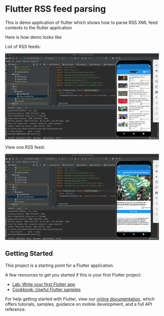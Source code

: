 # Flutter RSS feed parsing

This is demo application of flutter which shows how to parse RSS XML feed contents to the flutter application

Here is how demo looks like

List of RSS feeds:

![alt text](https://github.com/nyakurilevite/Flutter_RSS_feed_parsing/blob/main/assets/Screen%20Shot%202022-01-26%20at%2010.31.01.png?raw=true)

View one RSS feed:

![alt text](https://github.com/nyakurilevite/Flutter_RSS_feed_parsing/blob/main/assets/Screen%20Shot%202022-01-26%20at%2010.32.03.png?raw=true)


## Getting Started

This project is a starting point for a Flutter application.

A few resources to get you started if this is your first Flutter project:

- [Lab: Write your first Flutter app](https://flutter.dev/docs/get-started/codelab)
- [Cookbook: Useful Flutter samples](https://flutter.dev/docs/cookbook)

For help getting started with Flutter, view our
[online documentation](https://flutter.dev/docs), which offers tutorials,
samples, guidance on mobile development, and a full API reference.
